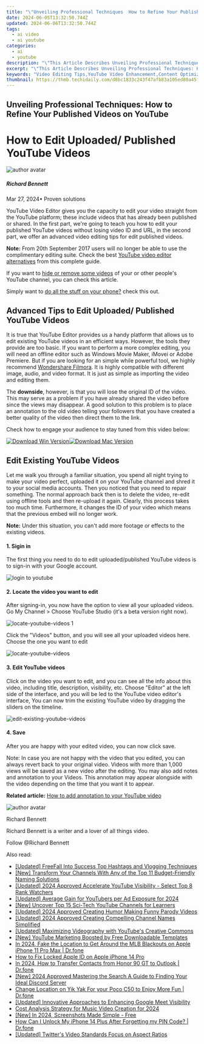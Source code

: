 ```yaml
---
title: "\"Unveiling Professional Techniques  How to Refine Your Published Videos on YouTube for 2024\""
date: 2024-06-05T13:32:50.744Z
updated: 2024-06-06T13:32:50.744Z
tags:
  - ai video
  - ai youtube
categories:
  - ai
  - youtube
description: "\"This Article Describes Unveiling Professional Techniques: How to Refine Your Published Videos on YouTube for 2024\""
excerpt: "\"This Article Describes Unveiling Professional Techniques: How to Refine Your Published Videos on YouTube for 2024\""
keywords: "Video Editing Tips,YouTube Video Enhancement,Content Optimization,Professional Filming Techniques,Optimal Video Formatting,YouTube Quality Improvement,Video Production Tricks"
thumbnail: https://thmb.techidaily.com/d8bc1833c243f47afb83a105ed80a45f4c9ab816dfbd913fea0d2186dd349bdd.jpg
---
```


## Unveiling Professional Techniques: How to Refine Your Published Videos on YouTube

# How to Edit Uploaded/ Published YouTube Videos

![author avatar](https://images.wondershare.com/filmora/article-images/richard-bennett.jpg)

##### Richard Bennett

 Mar 27, 2024• Proven solutions

YouTube Video Editor gives you the capacity to edit your video straight from the YouTube platform; these include videos that has already been published or shared. In the first part, we're going to teach you how to edit your published YouTube videos without losing video ID and URL, in the second part, we offer an advanced video editing tips for edit published videos.

**Note:** From 20th September 2017 users will no longer be able to use the complimentary editing suite. Check the best [YouTube video editor alternatives](https://tools.techidaily.com/wondershare/filmora/download/) from this complete guide.

If you want to [hide or remove some videos](https://tools.techidaily.com/wondershare/filmora/download/) of your or other people's YouTube channel, you can check this article.

Simply want to [do all the stuff on your phone?](https://tools.techidaily.com/wondershare/filmora/download/) check this out.

## Advanced Tips to Edit Uploaded/ Published YouTube Videos

It is true that YouTube Editor provides us a handy platform that allows us to edit existing YouTube videos in an efficient ways. However, the tools they provide are too basic. If you want to perform a more complex editing, you will need an offline editor such as Windows Movie Maker, iMovei or Adobe Premiere. But if you are looking for an simple while powerful tool, we highly recommend [Wondershare Filmora](https://tools.techidaily.com/wondershare/filmora/download/). It is highly compatible with different image, audio, and video format. It is just as simple as importing the video and editing them.

The **downside**, however, is that you will lose the original ID of the video. This may serve as a problem if you have already shared the video before since the views may disappear. A good solution to this problem is to place an annotation to the old video telling your followers that you have created a better quality of the video then direct them to the link.

Check how to engage your audience to stay tuned from this video below:

[![Download Win Version](https://images.wondershare.com/filmora/guide/download-btn-win.jpg)](https://tools.techidaily.com/wondershare/filmora/download/)[![Download Mac Version](https://images.wondershare.com/filmora/guide/download-btn-mac.jpg)](https://tools.techidaily.com/wondershare/filmora/download/)

## Edit Existing YouTube Videos

Let me walk you through a familiar situation, you spend all night trying to make your video perfect, uploaded it on your YouTube channel and shred it to your social media accounts. Then you noticed that you need to repair something. The normal approach back then is to delete the video, re-edit using offline tools and then re-upload it again. Clearly, this process takes too much time. Furthermore, it changes the ID of your video which means that the previous embed will no longer work.

**Note:** Under this situation, you can't add more footage or effects to the existing videos.

#### 1\. Sigin in

The first thing you need to do to edit uploaded/published YouTube videos is to sign-in with your Google account.

![login to youtube](https://images.wondershare.com/filmora/article-images/sign-in-to-youtube.jpg)

#### 2\. Locate the video you want to edit

After signing-in, you now have the option to view all your uploaded videos. Go My Channel > Choose YouTube Studio (it's a beta version right now).

![locate-youtube-videos 1](https://images.wondershare.com/filmora/article-images/locate-youtube-videos-1.jpg)

Click the "Videos" button, and you will see all your uploaded videos here. Choose the one you want to edit

![locate-youtube-videos](https://images.wondershare.com/filmora/article-images/locate-youtube-videos-2.jpg)

#### 3\. Edit YouTube videos

Click on the video you want to edit, and you can see all the info about this video, including title, description, visibility, etc. Choose "Editor" at the left side of the interface, and you will be led to the YouTube video editor's interface, You can now trim the existing YouTube video by dragging the sliders on the timeline.

![edit-existing-youtube-videos](https://images.wondershare.com/filmora/article-images/edit-existing-youtube-videos-1.jpg)

#### 4\. Save

After you are happy with your edited video, you can now click save.

Note: In case you are not happy with the video that you edited, you can always revert back to your original video. Videos with more than 1,000 views will be saved as a new video after the editing. You may also add notes and annotation to your Videos. This annotation may appear alongside with the video depending on the time that you want it to appear.

**Related article:** [How to add annotation to your YouTube video](https://tools.techidaily.com/wondershare/filmora/download/)

![author avatar](https://images.wondershare.com/filmora/article-images/richard-bennett.jpg)

Richard Bennett

Richard Bennett is a writer and a lover of all things video.

Follow @Richard Bennett

<span class="atpl-alsoreadstyle">Also read:</span>
<div><ul>
<li><a href="https://facebook-video-share.techidaily.com/updated-freefall-into-success-top-hashtags-and-vlogging-techniques/"><u>[Updated] FreeFall Into Success  Top Hashtags and Vlogging Techniques</u></a></li>
<li><a href="https://facebook-video-share.techidaily.com/new-transform-your-channels-with-any-of-the-top-11-budget-friendly-naming-solutions/"><u>[New] Transform Your Channels With Any of the Top 11 Budget-Friendly Naming Solutions</u></a></li>
<li><a href="https://facebook-video-share.techidaily.com/updated-2024-approved-accelerate-youtube-visibility-select-top-8-rank-watchers/"><u>[Updated] 2024 Approved  Accelerate YouTube Visibility - Select Top 8 Rank Watchers</u></a></li>
<li><a href="https://facebook-video-share.techidaily.com/updated-average-gain-for-youtubers-per-ad-exposure-for-2024/"><u>[Updated] Average Gain for YouTubers per Ad Exposure for 2024</u></a></li>
<li><a href="https://facebook-video-share.techidaily.com/new-uncover-top-15-sci-tech-youtube-channels-for-learners/"><u>[New] Uncover  Top 15 Sci-Tech YouTube Channels for Learners</u></a></li>
<li><a href="https://facebook-video-share.techidaily.com/updated-2024-approved-creating-humor-making-funny-parody-videos/"><u>[Updated] 2024 Approved  Creating Humor  Making Funny Parody Videos</u></a></li>
<li><a href="https://facebook-video-share.techidaily.com/updated-2024-approved-creating-compelling-channel-names-simplified/"><u>[Updated] 2024 Approved  Creating Compelling Channel Names Simplified</u></a></li>
<li><a href="https://facebook-video-share.techidaily.com/updated-maximizing-videography-with-youtubes-creative-commons/"><u>[Updated] Maximizing Videography with YouTube's Creative Commons</u></a></li>
<li><a href="https://facebook-video-share.techidaily.com/new-youtube-marketing-boosted-by-free-downloadable-templates/"><u>[New] YouTube Marketing Boosted by Free Downloadable Templates</u></a></li>
<li><a href="https://review-topics.techidaily.com/in-2024-fake-the-location-to-get-around-the-mlb-blackouts-on-apple-iphone-11-pro-max-drfone-by-drfone-virtual-ios/"><u>In 2024, Fake the Location to Get Around the MLB Blackouts on Apple iPhone 11 Pro Max | Dr.fone</u></a></li>
<li><a href="https://apple-account.techidaily.com/how-to-fix-locked-apple-id-on-apple-iphone-14-pro-by-drfone-ios/"><u>How to Fix Locked Apple ID on Apple iPhone 14 Pro</u></a></li>
<li><a href="https://android-transfer.techidaily.com/in-2024-how-to-transfer-contacts-from-honor-90-gt-to-outlook-drfone-by-drfone-transfer-from-android-transfer-from-android/"><u>In 2024, How to Transfer Contacts from Honor 90 GT to Outlook | Dr.fone</u></a></li>
<li><a href="https://discord-videos.techidaily.com/new-2024-approved-mastering-the-search-a-guide-to-finding-your-ideal-discord-server/"><u>[New] 2024 Approved  Mastering the Search  A Guide to Finding Your Ideal Discord Server</u></a></li>
<li><a href="https://location-social.techidaily.com/change-location-on-yik-yak-for-your-poco-c50-to-enjoy-more-fun-drfone-by-drfone-virtual-android/"><u>Change Location on Yik Yak For your Poco C50 to Enjoy More Fun | Dr.fone</u></a></li>
<li><a href="https://video-screen-grab.techidaily.com/updated-innovative-approaches-to-enhancing-google-meet-visibility/"><u>[Updated] Innovative Approaches to Enhancing Google Meet Visibility</u></a></li>
<li><a href="https://extra-lessons.techidaily.com/cost-analysis-strategy-for-music-video-creation-for-2024/"><u>Cost Analysis Strategy for Music Video Creation for 2024</u></a></li>
<li><a href="https://video-capture.techidaily.com/new-in-2024-screenshots-made-simple-free/"><u>[New] In 2024, Screenshots Made Simple - Free</u></a></li>
<li><a href="https://iphone-unlock.techidaily.com/how-can-i-unlock-my-iphone-14-plus-after-forgetting-my-pin-code-drfone-by-drfone-ios/"><u>How Can I Unlock My iPhone 14 Plus After Forgetting my PIN Code? | Dr.fone</u></a></li>
<li><a href="https://twitter-videos.techidaily.com/updated-twitters-video-standards-focus-on-aspect-ratios/"><u>[Updated] Twitter's Video Standards  Focus on Aspect Ratios</u></a></li>
</ul></div>

<ins class="adsbygoogle"
      style="display:block"
      data-ad-client="ca-pub-7571918770474297"
      data-ad-slot="8358498916"
      data-ad-format="auto"
      data-full-width-responsive="true"></ins>